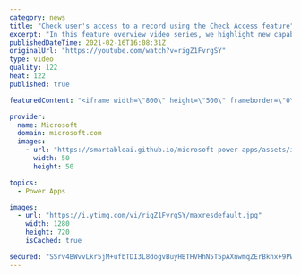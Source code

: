 ```yaml
---
category: news
title: "Check user's access to a record using the Check Access feature"
excerpt: "In this feature overview video series, we highlight new capabilities included in the latest update to Microsoft Power Apps.  This featured product update to Power Apps highlights check access, a new record level security feature admins can use to check and assign security roles.  Get the most out of"
publishedDateTime: 2021-02-16T16:08:31Z
originalUrl: "https://youtube.com/watch?v=rigZ1FvrgSY"
type: video
quality: 122
heat: 122
published: true

featuredContent: "<iframe width=\"800\" height=\"500\" frameborder=\"0\" src=\"https://www.youtube.com/embed/rigZ1FvrgSY\" allow=\"accelerometer; autoplay; encrypted-media; gyroscope; picture-in-picture\" allowfullscreen></iframe>"

provider:
  name: Microsoft
  domain: microsoft.com
  images:
    - url: "https://smartableai.github.io/microsoft-power-apps/assets/images/organizations/microsoft.com-50x50.jpg"
      width: 50
      height: 50

topics:
  - Power Apps

images:
  - url: "https://i.ytimg.com/vi/rigZ1FvrgSY/maxresdefault.jpg"
    width: 1280
    height: 720
    isCached: true

secured: "SSrv4BWvvLkr5jM+ufbTDI3L8dogvBuyHBTHVHhN5T5pAXnwmqZErBkhx+9PWJItT1ExX/UnGYTIBCQKeBq55bNxmreiPYo8jlsHdS73PEtRv+/rpbpaF2/quHGlEKyz0oRwZI/zk0xOBKeAn9Nhcc4i0rJmo/At+zUz22Rwvjn9WOmvG9aqblIt8nMeKAOyvLsO/csCaA2z6LiHXCODhoeffE4rwbrmMxD8weHFMW2bOYKY++RG2BfTZ3MWOQ9BPKkOcESUOjyxJCal6Fd1V3Z7qKOo+6z10eSdZ0j9rgTw914hV0bsrkCU91OUHqu48QGW4IbpjGGzvaW0g37Uc5z0GgZo1IuQWnmgpMPnDVQNr2kMwWkyYg0p9TP89DE8d0oSHlfrRtwDz2Zm4+mz4D/cFOUR89Zp31OFRBkrsqeJyrN2eNvlcHy7QnePjBvT;5gqglXb32e2KXOo+ps+3IA=="
---
```



